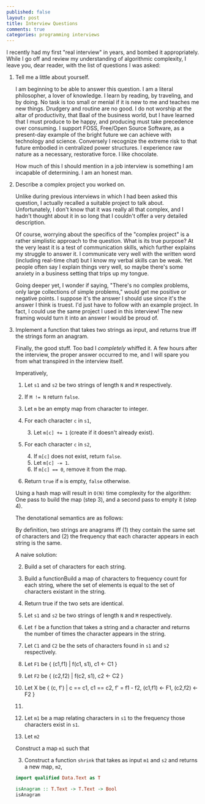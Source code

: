 ```yaml
---
published: false
layout: post
title: Interview Questions
comments: true
categories: programming interviews
---
```


I recently had my first "real interview" in years, and bombed it appropriately.
While I go off and review my understanding of algorithmic complexity, I leave
you, dear reader, with the list of questions I was asked:

1. Tell me a little about yourself.

    I am beginning to be able to answer this question. I am a literal
    philosopher, a lover of knowledge. I learn by reading, by traveling, and by
    doing. No task is too small or menial if it is new to me and teaches me new
    things. Drudgery and routine are no good. I do not worship at the altar of
    productivity, that Baal of the business world, but I have learned that I
    must produce to be happy, and producing must take precedence over consuming.
    I support FOSS, Free/Open Source Software, as a present-day example of the
    bright future we can achieve with technology and science. Conversely I
    recognize the extreme risk to that future embodied in centralized power
    structures. I experience raw nature as a necessary, restorative force. I
    like chocolate.

    How much of this I should mention in a job interview is something I am
    incapable of determining. I am an honest man.

1. Describe a complex project you worked on.

    Unlike during previous interviews in which I had been asked this question, I
    actually recalled a suitable project to talk about. Unfortunately, I don't know
    that it was really all that complex, and I hadn't thought about it in so long
    that I couldn't offer a very detailed description.

    Of course, worrying about the specifics of the "complex project" is a rather
    simplistic approach to the question. What is its true purpose? At the very
    least it is a test of communication skills, which further explains my
    struggle to answer it. I communicate very well with the written word
    (including real-time chat) but I know my verbal skills can be weak. Yet
    people often say I explain things very well, so maybe there's some anxiety
    in a business setting that trips up my tongue.

    Going deeper yet, I wonder if saying, "There's no complex problems, only
    large collections of simple problems," would get me positive or negative
    points. I suppose it's the answer I should use since it's the answer I think
    is truest. I'd just have to follow with an example project. In fact, I could
    use the same project I used in this interview! The new framing would turn it
    into an answer I would be proud of.

2. Implement a function that takes two strings as input, and returns true iff
   the strings form an anagram.

    Finally, the good stuff. Too bad I _completely_ whiffed it. A few hours
    after the interview, the proper answer occurred to me, and I will spare you
    from what transpired in the interview itself.

    Imperatively,

    1. Let `s1` and `s2` be two strings of length `N` and `M` respectively.
    1. If `M != N` return `false`.
    1. Let `m` be an empty map from character to integer.
    2. For each character `c` in `s1`,

        3. Let `m[c] += 1` (create if it doesn't already exist).
    4. For each character `c` in `s2`,

        4. If `m[c]` does not exist, return `false`.
        4. Let `m[c] -= 1`.
        4.  If `m[c] == 0`, remove it from the map.
    1. Return `true` if `m` is empty, `false` otherwise.

    Using a hash map will result in `O(N)` time complexity for the algorithm:
    One pass to build the map (step 3), and a second pass to empty it (step 4).

    The denotational semantics are as follows:

    By definition, two strings are anagrams iff (1) they contain the same set of
    characters and (2) the frequency that each character appears in each
    string is the same.

    A naive solution:

    2. Build a set of characters for each string.
    1. Build a functionBuild a map of characters to frequency count for each string,
       where the set of elements is equal to the set of characters
       existant in the string.
    2. Return true if the two sets are identical.

    1. Let `s1` and `s2` be two strings of length `N` and `M` respectively.
    2. Let `f` be a function that takes a string and a character and
       returns the number of times the character appears in the string.
    3. Let `C1` and `C2` be the sets of characters found in `s1` and `s2`
       respectively.
    4. Let `F1` be { (c1,f1) | f(c1, s1), c1 <- C1 }
    5. Let `F2` be { (c2,f2) | f(c2, s1), c2 <- C2 }
    6. Let X be { (c, f') | c == c1, c1 == c2, f' = f1 - f2, (c1,f1) <- F1, (c2,f2) <- F2 }
    7. 

    2. Let `m1` be a map relating characters in `s1` to the frequency
       those characters exist in `s1`.
    3. Let `m2` 

    Construct a map `m1` such that 

    3. Construct a function `shrink` that takes as input `m1` and `s2` and
       returns a new map, `m2`, 

    ``` haskell
    import qualified Data.Text as T

    isAnagram :: T.Text -> T.Text -> Bool
    isAnagram
    ```
